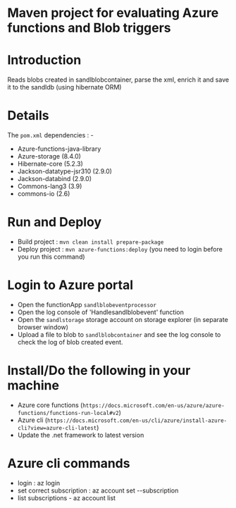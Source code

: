 Maven project for evaluating Azure functions and Blob triggers
=================================================================

# Introduction
Reads blobs created in sandlblobcontainer, parse the xml, enrich it and save it to the sandldb (using hibernate ORM)

# Details

The `pom.xml` dependencies : -

* Azure-functions-java-library
* Azure-storage (8.4.0)
* Hibernate-core (5.2.3)
* Jackson-datatype-jsr310 (2.9.0)
* Jackson-databind (2.9.0)
* Commons-lang3 (3.9)
* commons-io (2.6)

# Run and Deploy

 * Build project : `mvn clean install prepare-package`
 * Deploy project : `mvn azure-functions:deploy` (you need to login before you run this command)

# Login to Azure portal

* Open the functionApp `sandlblobeventprocessor`
* Open the log console of 'Handlesandlblobevent' function
* Open the `sandlstorage` storage account on storage explorer (in separate browser window)
* Upload a file to blob to `sandlblobcontainer` and see the log console to check the log of blob created event.


# Install/Do the following in your machine 

* Azure core functions (`https://docs.microsoft.com/en-us/azure/azure-functions/functions-run-local#v2`)
* Azure cli (`https://docs.microsoft.com/en-us/cli/azure/install-azure-cli?view=azure-cli-latest`)
* Update the .net framework to latest version

# Azure cli commands
* login : az login
* set correct subscription : az account set --subscription <subscription id>
* list subscriptions - az account list
